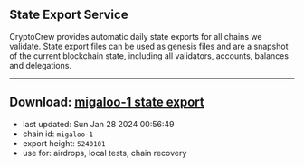 ## State Export Service
CryptoCrew provides automatic daily state exports for all chains we validate. State export files can be used as genesis files and are a snapshot of the current blockchain state, including all validators, accounts, balances and delegations.

---
**Download: [migaloo-1 state export](https://dl.ccvalidators.com/SERVICE/migaloo/migaloo-1_export_5240101.json)**
---

- last updated: Sun Jan 28 2024 00:56:49
- chain id: `migaloo-1`
- export height: `5240101`
- use for: airdrops, local tests, chain recovery
